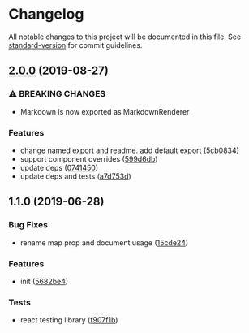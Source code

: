 # Changelog

All notable changes to this project will be documented in this file. See [standard-version](https://github.com/conventional-changelog/standard-version) for commit guidelines.

## [2.0.0](https://github.com/asyarb/markdown-react-renderer/compare/v1.1.0...v2.0.0) (2019-08-27)


### ⚠ BREAKING CHANGES

* Markdown is now exported as MarkdownRenderer

### Features

* change named export and readme. add default export ([5cb0834](https://github.com/asyarb/markdown-react-renderer/commit/5cb0834))
* support component overrides ([599d6db](https://github.com/asyarb/markdown-react-renderer/commit/599d6db))
* update deps ([0741450](https://github.com/asyarb/markdown-react-renderer/commit/0741450))
* update deps and tests ([a7d753d](https://github.com/asyarb/markdown-react-renderer/commit/a7d753d))

## 1.1.0 (2019-06-28)


### Bug Fixes

* rename map prop and document usage ([15cde24](https://github.com/asyarb/markdown-react-renderer/commit/15cde24))


### Features

* init ([5682be4](https://github.com/asyarb/markdown-react-renderer/commit/5682be4))


### Tests

* react testing library ([f907f1b](https://github.com/asyarb/markdown-react-renderer/commit/f907f1b))
